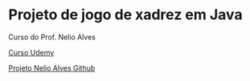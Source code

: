 # Projeto de jogo de xadrez em Java

Curso do Prof. Nelio Alves

[Curso Udemy](https://www.udemy.com/course/java-curso-completo/)

[Projeto Nelio Alves Github](https://github.com/acenelio/chess-system-java)
